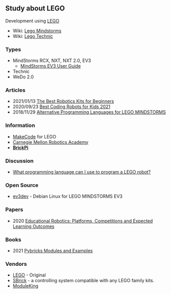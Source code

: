 ##  Study about LEGO
Development using [LEGO](https://www.lego.com/)
- Wiki: [Lego Mindstorms](https://en.wikipedia.org/wiki/Lego_Mindstorms)
- Wiki: [Lego Technic](https://en.wikipedia.org/wiki/Lego_Technic)


### Types
- MindStorms RCX, NXT, NXT 2.0, EV3
    - [MindStorms EV3 User Guide](https://www.lego.com/cdn/cs/set/assets/bltbef4d6ce0f40363c/LMSUser_Guide_LEGO_MINDSTORMS_EV3_11_Tablet_ENUS.pdf)
- Technic
- WeDo 2.0


### Articles
- 2021/01/13 [The Best Robotics Kits for Beginners](https://www.nytimes.com/wirecutter/reviews/best-robotics-kits-for-beginners/)
- 2020/09/23 [Best Coding Robots for Kids 2021](https://www.androidcentral.com/best-coding-robots-kids)
- 2018/11/29 [Alternative Programming Languages for LEGO MINDSTORMS](http://www.legoengineering.com/alternative-programming-languages/)


### Information
- [MakeCode](https://makecode.mindstorms.com/) for LEGO
- [Carnegie Mellon Robotics Academy](https://www.cmu.edu/roboticsacademy/roboticscurriculum/)
- [**BrickPi**](https://www.dexterindustries.com/brickpi/)


### Discussion
- [What programming language can I use to program a LEGO robot?](https://www.quora.com/What-programming-language-can-I-use-to-program-a-LEGO-robot)


### Open Source
- [ev3dev](https://github.com/ev3dev) - Debian Linux for LEGO MINDSTORMS EV3


### Papers
- 2020 [Educational Robotics: Platforms, Competitions and Expected Learning Outcomes](https://ieeexplore.ieee.org/stamp/stamp.jsp?arnumber=9281039)


### Books
- 2021 [Pybricks Modules and Examples](https://docs.pybricks.com/_/downloads/en/latest/pdf/)


### Vendors
- [LEGO](https://www.lego.com/) - Original
- [SBrick](https://sbrick.com/) - a controlling system compatible with any LEGO family kits.
- [ModuleKing](https://mouldkingblock.com/) 





